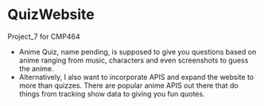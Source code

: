 # QuizWebsite
Project_7 for CMP464

- Anime Quiz, name pending, is supposed to give you questions based on anime ranging from music, characters and even screenshots to guess the anime.
- Alternatively, I also want to incorporate APIS and expand the website to more than quizzes. There are popular anime APIS out there that do things from tracking show data to giving you fun quotes.
